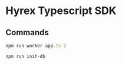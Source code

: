 # Hyrex Typescript SDK

## Commands

```typescript
npm run worker app.ts 2
```

```typescript
npm run init-db
```
